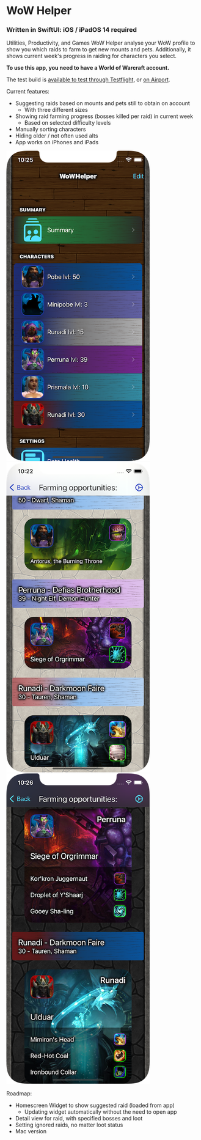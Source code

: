 # WoW Helper
### Written in SwiftUI: iOS / iPadOS 14 required 
Utilities, Productivity, and Games
WoW Helper analyse your WoW profile to show you which raids to farm to get new mounts and pets. Additionally, it shows current week's progress in raiding for characters you select.  

**To use this app, you need to have a World of Warcraft account.**  

The test build is [available to test through Testflight](https://testflight.apple.com/join/AFrxUnTA), or [on Airport](https://app.airport.community/app/recE88RV4TTbtuEXC).  

Current features:  
* Suggesting raids based on mounts and pets still to obtain on account  
  * With three different sizes  
* Showing raid farming progress (bosses killed per raid) in current week  
  * Based on selected difficulty levels  
* Manually sorting characters
* Hiding older / not often used alts
* App works on iPhones and iPads

[![Dark Mode](readme_images/iphonex2.png)](readme_images/iphonex2.png) [![Light Mode](readme_images/iphonex1.png)](readme_images/iphonex1.png) [![Dark mode](readme_images/iphonex0.png)](readme_images/iphonex0.png)

Roadmap:
* Homescreen Widget to show suggested raid (loaded from app)
  * Updating widget automatically without the need to open app
* Detail view for raid, with specified bosses and loot
* Setting ignored raids, no matter loot status
* Mac version